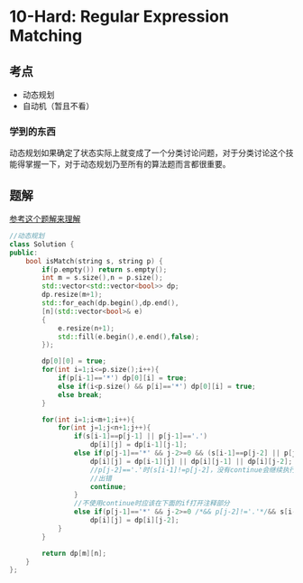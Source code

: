 # 10-Hard: Regular Expression Matching

## 考点

* 动态规划
* 自动机（暂且不看）

### 学到的东西

动态规划如果确定了状态实际上就变成了一个分类讨论问题，对于分类讨论这个技能得掌握一下，对于动态规划乃至所有的算法题而言都很重要。


## 题解

[参考这个题解来理解](https://leetcode-cn.com/problems/regular-expression-matching/solution/dong-tai-gui-hua-zen-yao-cong-0kai-shi-si-kao-da-b/)
```cpp
//动态规划
class Solution {
public:
    bool isMatch(string s, string p) {
        if(p.empty()) return s.empty();
        int m = s.size(),n = p.size();
        std::vector<std::vector<bool>> dp;
        dp.resize(m+1);
        std::for_each(dp.begin(),dp.end(),
        [n](std::vector<bool>& e)
        {
            e.resize(n+1);
            std::fill(e.begin(),e.end(),false);
        });

        dp[0][0] = true;
        for(int i=1;i<=p.size();i++){
            if(p[i-1]=='*') dp[0][i] = true;
            else if(i<p.size() && p[i]=='*') dp[0][i] = true;
            else break;
        }

        for(int i=1;i<m+1;i++){
            for(int j=1;j<n+1;j++){
                if(s[i-1]==p[j-1] || p[j-1]=='.')
                    dp[i][j] = dp[i-1][j-1];
                else if(p[j-1]=='*' && j-2>=0 && (s[i-1]==p[j-2] || p[j-2]=='.')){
                    dp[i][j] = dp[i-1][j] || dp[i][j-1] || dp[i][j-2];
                    //p[j-2]=='.'时(s[i-1]!=p[j-2]，没有continue会继续执行下一个if导致
                    //出错
                    continue;
                }
                //不使用continue时应该在下面的if打开注释部分
                else if(p[j-1]=='*' && j-2>=0 /*&& p[j-2]!='.'*/&& s[i-1]!=p[j-2])
                    dp[i][j] = dp[i][j-2];
            }
        }

        return dp[m][n];
    }
};
```